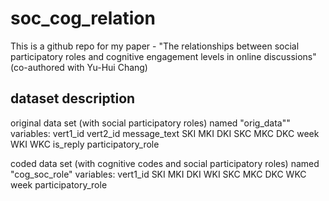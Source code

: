 # soc_cog_relation
This is a github repo for my paper - "The relationships between social participatory roles and cognitive engagement levels in online discussions" (co-authored with Yu-Hui Chang)

## dataset description

original data set (with social participatory roles) named "orig_data""
variables: vert1_id	vert2_id	message_text	SKI	MKI	DKI	SKC	MKC	DKC	week	WKI	WKC	is_reply	participatory_role

coded data set (with cognitive codes and social participatory roles) named "cog_soc_role"
variables: vert1_id	SKI	MKI	DKI	WKI	SKC	MKC	DKC	WKC	week participatory_role
